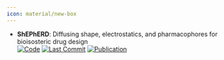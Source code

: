 ```yaml
---
icon: material/new-box
---
```


- **ShEPhERD**: Diffusing shape, electrostatics, and pharmacophores for bioisosteric drug design  
		[![Code](https://img.shields.io/github/stars/coleygroup/shepherd?style=for-the-badge&logo=github)](https://github.com/coleygroup/shepherd) [![Last Commit](https://img.shields.io/github/last-commit/coleygroup/shepherd?style=for-the-badge&logo=github)](https://github.com/coleygroup/shepherd) [![Publication](https://img.shields.io/badge/Publication-Citations:0-blue?style=for-the-badge&logo=bookstack)](https://doi.org/10.48550/arXiv.2411.04130) 
